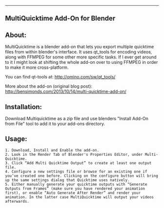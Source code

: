 ---------------------------------
MultiQuicktime Add-On for Blender
---------------------------------

About:
------

MultiQuicktime is a blender add-on that lets you export multiple quicktime files from within blender's interface. It uses qt_tools for encoding videos, along with FFMPEG for some other more specific tasks. If I ever get around to it I might look at shifting the whole add-on over to using FFMPEG in order to make it more cross-platform.

You can find qt-tools at: http://omino.com/sw/qt_tools/

More about the add-on (original blog post): http://bensimonds.com/2013/10/14/multi-quicktime-add-on/

Installation:
-------------

Download Multiquicktime as a zip file and use blenders "Install Add-On from File" tool to add it to your add-ons directory.

Usage:
------

	1. Download, Install and Enable the add-on.
	2. Look in the Render Tab of Blender's Properties Editor, under Multi-Quicktime.
	3. Click “Add Multi Quicktime Output” to create at least one output file.
	4. Configure a new settings file or browse for an existing one if you’ve created one before. Clicking on the configure button will bring up the same settings dialog that Quicktime uses natively.
	5. Either manually generate your quicktime outputs with “Generate Outputs from Frames” (make sure you have rendered your animation first), or enable “Auto Generate After Render” and render your animation. In the latter case MultiQuicktime will output your videos afterwards.
